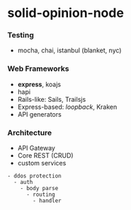 # solid-opinion-node

### Testing

  - mocha, chai, istanbul (blanket, nyc)

### Web Frameworks

  - **express**, koajs
  - hapi
  - Rails-like: Sails, Trailsjs
  - Express-based: *loopback*, Kraken
  - API generators

### Architecture

  - API Gateway
  - Core REST (CRUD)
  - custom services

  ```
  - ddos protection
    - auth
      - body parse
        - routing
          - handler
  ```

